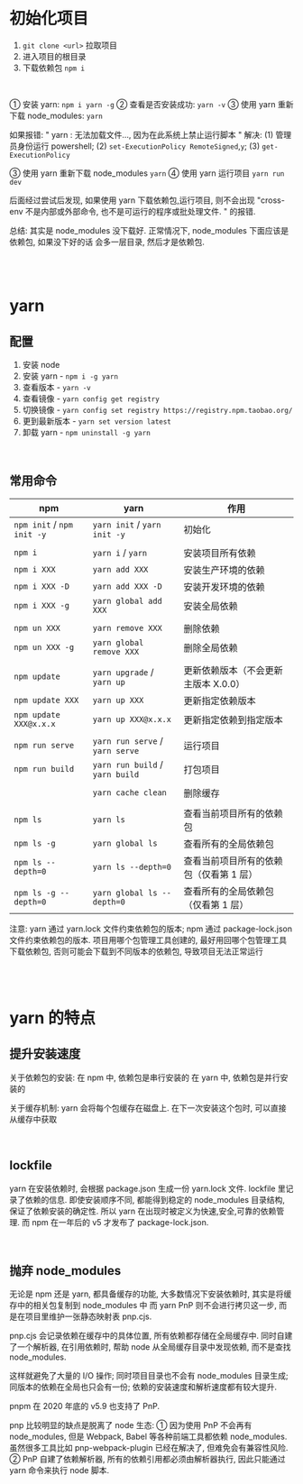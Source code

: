 # 初始化项目

1. `git clone <url>` 拉取项目
2. 进入项目的根目录
3. 下载依赖包 `npm i`

<br>

① 安装 yarn: `npm i yarn -g`
② 查看是否安装成功: `yarn -v`
③ 使用 yarn 重新下载 node_modules: `yarn`

如果报错: " yarn : 无法加载文件…, 因为在此系统上禁止运行脚本 "
解决: (1) 管理员身份运行 powershell; (2) `set-ExecutionPolicy RemoteSigned`,`y`; (3) `get-ExecutionPolicy`

③ 使用 yarn 重新下载 node_modules `yarn`
④ 使用 yarn 运行项目 `yarn run dev`

后面经过尝试后发现, 如果使用 yarn 下载依赖包,运行项目, 则不会出现 "cross-env 不是内部或外部命令, 也不是可运行的程序或批处理文件. " 的报错.

总结: 其实是 node_modules 没下载好.
正常情况下, node_modules 下面应该是依赖包, 如果没下好的话 会多一层目录, 然后才是依赖包.

<br><br>

# yarn

## 配置

1. 安装 node
2. 安装 yarn - `npm i -g yarn`
3. 查看版本 - `yarn -v`
4. 查看镜像 - `yarn config get registry`
5. 切换镜像 - `yarn config set registry https://registry.npm.taobao.org/`
6. 更到最新版本 - `yarn set version latest`
7. 卸载 yarn - `npm uninstall -g yarn`

<br>

## 常用命令

| npm                        | yarn                            | 作用                                    |
| -------------------------- | ------------------------------- | --------------------------------------- |
| `npm init` / `npm init -y` | `yarn init` / `yarn init -y`    | 初始化                                  |
|                            |                                 |                                         |
| `npm i`                    | `yarn i` / `yarn`               | 安装项目所有依赖                        |
| `npm i XXX`                | `yarn add XXX`                  | 安装生产环境的依赖                      |
| `npm i XXX -D`             | `yarn add XXX -D`               | 安装开发环境的依赖                      |
| `npm i XXX -g`             | `yarn global add XXX`           | 安装全局依赖                            |
|                            |                                 |                                         |
| `npm un XXX`               | `yarn remove XXX`               | 删除依赖                                |
| `npm un XXX -g`            | `yarn global remove XXX`        | 删除全局依赖                            |
|                            |                                 |                                         |
| `npm update`               | `yarn upgrade` / `yarn up`      | 更新依赖版本（不会更新主版本 X.0.0）    |
| `npm update XXX`           | `yarn up XXX`                   | 更新指定依赖版本                        |
| `npm update XXX@x.x.x`     | `yarn up XXX@x.x.x`             | 更新指定依赖到指定版本                  |
|                            |                                 |                                         |
| `npm run serve`            | `yarn run serve` / `yarn serve` | 运行项目                                |
| `npm run build`            | `yarn run build` / `yarn build` | 打包项目                                |
|                            |                                 |                                         |
|                            | `yarn cache clean`              | 删除缓存                                |
|                            |                                 |                                         |
| `npm ls`                   | `yarn ls`                       | 查看当前项目所有的依赖包                |
| `npm ls -g`                | `yarn global ls`                | 查看所有的全局依赖包                    |
| `npm ls --depth=0`         | `yarn ls --depth=0`             | 查看当前项目所有的依赖包（仅看第 1 层） |
| `npm ls -g --depth=0`      | `yarn global ls --depth=0`      | 查看所有的全局依赖包（仅看第 1 层）     |

注意: yarn 通过 yarn.lock 文件约束依赖包的版本; npm 通过 package-lock.json 文件约束依赖包的版本. 项目用哪个包管理工具创建的, 最好用回哪个包管理工具下载依赖包, 否则可能会下载到不同版本的依赖包, 导致项目无法正常运行

<br><br>

# yarn 的特点

## 提升安装速度

关于依赖包的安装:
在 npm 中, 依赖包是串行安装的
在 yarn 中, 依赖包是并行安装的

关于缓存机制:
yarn 会将每个包缓存在磁盘上. 在下一次安装这个包时, 可以直接从缓存中获取

<br>

## lockfile

yarn 在安装依赖时, 会根据 package.json 生成一份 yarn.lock 文件. lockfile 里记录了依赖的信息. 即使安装顺序不同, 都能得到稳定的 node_modules 目录结构, 保证了依赖安装的确定性. 所以 yarn 在出现时被定义为快速,安全,可靠的依赖管理. 而 npm 在一年后的 v5 才发布了 package-lock.json.

<br>

## 抛弃 node_modules

无论是 npm 还是 yarn, 都具备缓存的功能, 大多数情况下安装依赖时, 其实是将缓存中的相关包复制到 node_modules 中
而 yarn PnP 则不会进行拷贝这一步, 而是在项目里维护一张静态映射表 pnp.cjs.

pnp.cjs 会记录依赖在缓存中的具体位置, 所有依赖都存储在全局缓存中. 同时自建了一个解析器, 在引用依赖时, 帮助 node 从全局缓存目录中发现依赖, 而不是查找 node_modules.

这样就避免了大量的 I/O 操作; 同时项目目录也不会有 node_modules 目录生成; 同版本的依赖在全局也只会有一份;
依赖的安装速度和解析速度都有较大提升.

pnpm 在 2020 年底的 v5.9 也支持了 PnP.

pnp 比较明显的缺点是脱离了 node 生态:
① 因为使用 PnP 不会再有 node_modules, 但是 Webpack, Babel 等各种前端工具都依赖 node_modules. 虽然很多工具比如 pnp-webpack-plugin 已经在解决了, 但难免会有兼容性风险.
② PnP 自建了依赖解析器, 所有的依赖引用都必须由解析器执行, 因此只能通过 yarn 命令来执行 node 脚本.

<br>
